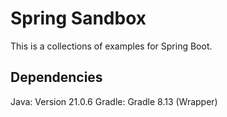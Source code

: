 # Spring Sandbox

This is a collections of examples for Spring Boot.

## Dependencies

Java: Version 21.0.6
Gradle: Gradle 8.13 (Wrapper)
